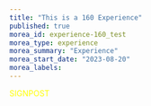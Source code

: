 ```yaml
---
title: "This is a 160 Experience"
published: true
morea_id: experience-160_test
morea_type: experience
morea_summary: "Experience"
morea_start_date: "2023-08-20"
morea_labels:
---
```


<font color="yellow">SIGNPOST</font>
